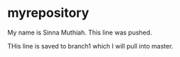 # myrepository

My name is Sinna Muthiah. This line was pushed.

THis line is saved to branch1 which I will pull into master.
